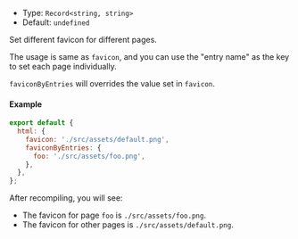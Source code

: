 - Type: `Record<string, string>`
- Default: `undefined`

Set different favicon for different pages.

The usage is same as `favicon`, and you can use the "entry name" as the key to set each page individually.

`faviconByEntries` will overrides the value set in `favicon`.

#### Example

```js
export default {
  html: {
    favicon: './src/assets/default.png',
    faviconByEntries: {
      foo: './src/assets/foo.png',
    },
  },
};
```

After recompiling, you will see:

- The favicon for page `foo` is `./src/assets/foo.png`.
- The favicon for other pages is `./src/assets/default.png`.

